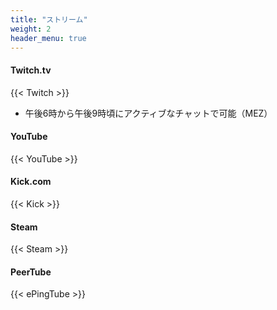 ```yaml
---
title: "ストリーム"
weight: 2
header_menu: true
---
```


#### Twitch.tv

{{< Twitch >}}

* 午後6時から午後9時頃にアクティブなチャットで可能（MEZ）

#### YouTube

{{< YouTube >}}

#### Kick.com

{{< Kick >}}

#### Steam

{{< Steam >}}

#### PeerTube

{{< ePingTube >}}
